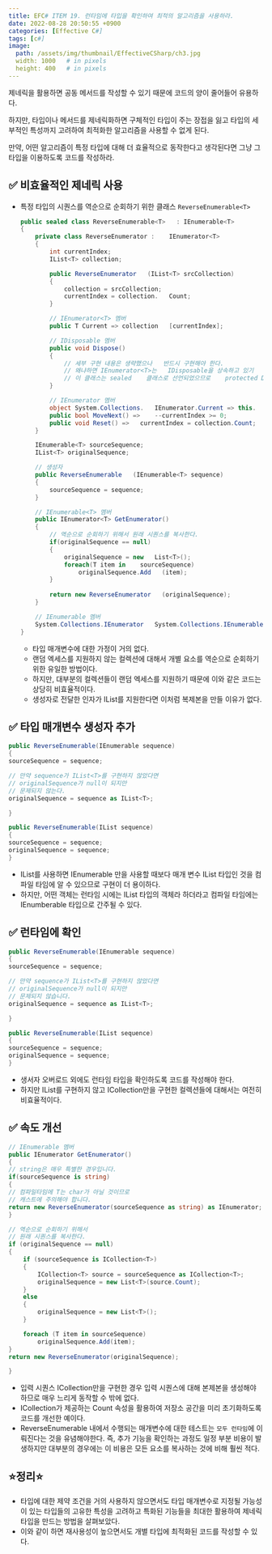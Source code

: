```yaml
---
title: EFC# ITEM 19. 런타임에 타입을 확인하여 최적의 알고리즘을 사용하라.
date: 2022-08-28 20:50:55 +0900
categories: [Effective C#]
tags: [c#]
image:
  path: /assets/img/thumbnail/EffectiveCSharp/ch3.jpg
  width: 1000   # in pixels
  height: 400   # in pixels
---
```


제네릭을 활용하면 공동 메서드를 작성할 수 있기 때문에 코드의 양이 줄어들어 유용하다.

하지만, 타입이나 메서드를 제네릭화하면 구체적인 타입이 주는 장접을 잃고 타입의 세부적인 특성까지 고려하여 최적화한 알고리즘을 사용할 수 없게 된다.

만약, 어떤 알고리즘이 특정 타입에 대해 더 효율적으로 동작한다고 생각된다면 그냥 그 타입을 이용하도록 코드를 작성하라.

## ✅ 비효율적인 제네릭 사용
- 특정 타입의 시퀀스를 역순으로 순회하기 위한 클래스 `ReverseEnumerable<T>`
  ```csharp
  public sealed class ReverseEnumerable<T>   : IEnumerable<T>
  {
      private class ReverseEnumerator :    IEnumerator<T>
      {
          int currentIndex;
          IList<T> collection;
  
          public ReverseEnumerator   (IList<T> srcCollection)
          {
              collection = srcCollection;
              currentIndex = collection.   Count;
          }
  
          // IEnumerator<T> 멤버
          public T Current => collection   [currentIndex];
  
          // IDisposable 멤버
          public void Dispose()
          {
              // 세부 구현 내용은 생략했으나   반드시 구현해야 한다.
              // 왜냐하면 IEnumerator<T>는   IDisposable을 상속하고 있기   때문이다.
              // 이 클래스는 sealed    클래스로 선언되었으므로    protected Dispose() 메서드는   필요 없다.
          }
  
          // IEnumerator 멤버
          object System.Collections.   IEnumerator.Current => this.   Current;
          public bool MoveNext() =>    --currentIndex >= 0;       
          public void Reset() =>   currentIndex = collection.Count;
      }
  
      IEnumerable<T> sourceSequence;
      IList<T> originalSequence;
  
      // 생성자
      public ReverseEnumerable   (IEnumerable<T> sequence)
      {
          sourceSequence = sequence;
      }
  
      // IEnumerable<T> 멤버
      public IEnumerator<T> GetEnumerator()
      {
          // 역순으로 순회하기 위해서 원래 시퀀스를 복사한다.
          if(originalSequence == null)
          {
              originalSequence = new   List<T>();
              foreach(T item in    sourceSequence)
                  originalSequence.Add   (item);
          }
           
          return new ReverseEnumerator   (originalSequence);
      }
  
      // IEnumerable 멤버
      System.Collections.IEnumerator   System.Collections.IEnumerable.   GetEnumerator() => this.GetEnumerator  ();
  }
  ```
  - 타입 매개변수에 대한 가정이 거의 없다.
  - 랜덤 엑세스를 지원하지 않는 컬렉션에 대해서 개별 요소를 역순으로 순회하기 위한 유일한 방법이다.
  - 하지만, 대부분의 컬렉션들이 랜덤 엑세스를 지원하기 때문에 이와 같은 코드는 상당히 비효율적이다.
  - 생성자로 전달한 인자가 IList<T>를 지원한다면 이처럼 복제본을 만들 이유가 없다.

## ✅ 타입 매개변수 생성자 추가
```csharp
public ReverseEnumerable(IEnumerable sequence)  
{  
sourceSequence = sequence;

// 만약 sequence가 IList<T>를 구현하지 않았다면
// originalSequence가 null이 되지만
// 문제되지 않는다.
originalSequence = sequence as IList<T>;

}

public ReverseEnumerable(IList sequence)  
{  
sourceSequence = sequence;  
originalSequence = sequence;  
}
```
- IList<T>를 사용하면 IEnumerable<T> 만을 사용할 때보다 매개 변수 IList<T> 타입인 것을 컴파일 타임에 알 수 있으므로 구현이 더 용이하다.
- 하지만, 어떤 객체는 런타임 시에는 IList<T> 타입의 객체라 하더라고 컴파일 타임에는 IEnumberable<T> 타입으로 간주될 수 있다.

## ✅ 런타임에 확인
```csharp
public ReverseEnumerable(IEnumerable sequence)  
{  
sourceSequence = sequence;

// 만약 sequence가 IList<T>를 구현하지 않았다면
// originalSequence가 null이 되지만
// 문제되지 않습니다.
originalSequence = sequence as IList<T>;

}

public ReverseEnumerable(IList sequence)  
{  
sourceSequence = sequence;  
originalSequence = sequence;  
}
```
- 생서자 오버로드 외에도 런타임 타입을 확인하도록 코드를 작성해야 한다.
- 하지만 IList<T>를 구현하지 않고 ICollection<T>만을 구현한 컬렉션들에 대해서는 여전히 비효율적이다.

## ✅ 속도 개선
```csharp
// IEnumerable 멤버  
public IEnumerator GetEnumerator()  
{  
// string은 매우 특별한 경우입니다.  
if(sourceSequence is string)  
{  
// 컴파일타임에 T는 char가 아닐 것이므로  
// 캐스트에 주의해야 합니다.  
return new ReverseEnumerator(sourceSequence as string) as IEnumerator;  
}

// 역순으로 순회하기 위해서
// 원래 시퀀스를 복사한다.
if (originalSequence == null)
{
    if (sourceSequence is ICollection<T>)
    {
        ICollection<T> source = sourceSequence as ICollection<T>;
        originalSequence = new List<T>(source.Count);
    }
    else
    {
        originalSequence = new List<T>();
    }

    foreach (T item in sourceSequence)
        originalSequence.Add(item);
}
return new ReverseEnumerator(originalSequence);

}
```
- 입력 시퀀스 ICollection<T>만을 구현한 경우 입력 시퀀스에 대해 본제본을 생성해야 하므로 매우 느리게 동작할 수 밖에 없다.
- ICollection<T>가 제공하는 Count 속성을 활용하여 저장소 공간을 미리 초기화하도록 코드를 개선한 예이다.
- ReverseEnumerable<T> 내에서 수행되는 매개변수에 대한 테스트는 `모두 런타임`에 이뤄진다는 것을 유념해야한다.
즉, 추가 기능을 확인하는 과정도 일정 부분 비용이 발생하지만 대부분의 경우에는 이 비용은 모든 요소를 복사하는 것에 비해 훨씬 적다.

## ⭐정리⭐
- 타입에 대한 제약 조건을 거의 사용하지 않으면서도 타입 매개변수로 지정될 가능성이 있는 타입들의 고유한 특성을 고려하고 특화된 기능들을 최대한 활용하여 제네릭 타입을 만드는 방법을 살펴보았다.
- 이와 같이 하면 재사용성이 높으면서도 개별 타입에 최적화된 코드를 작성할 수 있다.

